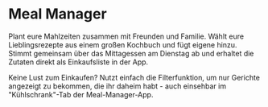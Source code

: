 # Meal Manager

Plant eure Mahlzeiten zusammen mit Freunden und Familie. 
Wählt eure Lieblingsrezepte aus einem großen Kochbuch und fügt eigene hinzu. 
Stimmt gemeinsam über das Mittagessen am Dienstag ab und erhaltet die Zutaten direkt als Einkaufsliste in der App. 

Keine Lust zum Einkaufen? 
Nutzt einfach die Filterfunktion, um nur Gerichte angezeigt zu bekommen, die ihr daheim habt - auch einsehbar im "Kühlschrank"-Tab der Meal-Manager-App.
